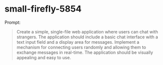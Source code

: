 # small-firefly-5854

Prompt:
> Create a simple, single-file web application where users can chat with strangers. The application should include a basic chat interface with a text input field and a display area for messages. Implement a mechanism for connecting users randomly and allowing them to exchange messages in real-time. The application should be visually appealing and easy to use.